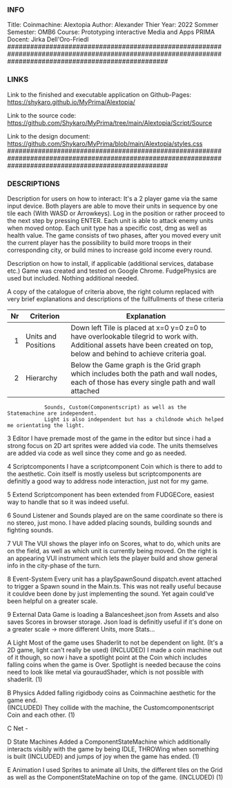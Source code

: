 ### INFO #######################################################################################################################################################
Title: Coinmachine: Alextopia
Author: Alexander Thier
Year: 2022 Sommer 
Semester: OMB6
Course: Prototyping interactive Media and Apps PRIMA
Docent: Jirka Dell'Oro-Friedl
##########################################################################################################################################################

### LINKS #######################################################################################################################################################
Link to the finished and executable application on Github-Pages:
https://shykaro.github.io/MyPrima/Alextopia/

Link to the source code:
https://github.com/Shykaro/MyPrima/tree/main/Alextopia/Script/Source

Link to the design document:
https://github.com/Shykaro/MyPrima/blob/main/Alextopia/styles.css
##########################################################################################################################################################

### DESCRIPTIONS #######################################################################################################################################################
Description for users on how to interact:
It's a 2 player game via the same input device. Both players are able to move their units in sequence by one tile each (With WASD or Arrowkeys).
Log in the position or rather proceed to the next step by pressing ENTER.
Each unit is able to attack enemy units when moved ontop. Each unit type has a specific cost, dmg as well as health value.
The game consists of two phases, after you moved every unit the current player has the possibility to build more troops in their corresponding city, 
or build mines to increase gold income every round.

Description on how to install, if applicable (additional services, database etc.)
Game was created and tested on Google Chrome.
FudgePhysics are used but included.
Nothing additional needed.

A copy of the catalogue of criteria above, the right column replaced with very brief explanations and descriptions of the fullfullments of these criteria

| Nr |	Criterion	   |	Explanation													 |
|---:|---------------------|---------------------------------------------------------------------------------------------------------------------|
| 1 |	Units and Positions|	Down left Tile is placed at x=0 y=0 z=0 to have overlookable tilegrid to work with. Additional assets have been created on top, below and behind to achieve criteria goal. |
| 2 |	Hierarchy	   |	Below the Game graph is the Grid graph which includes both the path and wall nodes, each of those has every single path and wall	attached |
				Sounds, Custom(Componentscript) as well as the Statemachine are independent.
				Light is also independent but has a childnode which helped me orientating the light.

3	Editor			I have premade most of the game in the editor but since i had a strong focus on 2D art sprites were added via code.
				The units themselves are added via code as well since they come and go as needed.

4	Scriptcomponents	I have a scriptcomponent Coin which is there to add to the aesthetic. 
				Coin itself is mostly useless but scriptcomponents are definitly a good way to address node interaction, just not for my game.

5	Extend			Scriptcomponent has been extended from FUDGECore, easiest way to handle that so it was indeed useful.

6	Sound			Listener and Sounds played are on the same coordinate so there is no stereo, just mono. 
				I have added placing sounds, building sounds and fighting sounds.

7	VUI			The VUI shows the player info on Scores, what to do, which units are on the field, as well as which unit is currently being moved.
				On the right is an appearing VUI instrument which lets the player build and show general info in the city-phase of the turn.

8	Event-System		Every unit has a playSpawnSound dispatch.event attached to trigger a Spawn sound in the Main.ts.
				This was not really useful because it couldve been done by just implementing the sound.
				Yet again could've been helpful on a greater scale. 

9	External Data		Game is loading a Balancesheet.json from Assets and also saves Scores in browser storage.
				Json load is definitly useful if it's done on a greater scale -> more different Units, more Stats...

A	Light 			Most of the game uses Shaderlit to not be dependent on light. (It's a 2D game, light can't really be used)
	(INCLUDED)		I made a coin machine out of it though, so now i have a spotlight point at the Coin which includes falling coins when the game is Over.
				Spotlight is needed because the coins need to look like metal via gouraudShader, which is not possible with shaderlit. (1)

B	Physics			Added falling rigidbody coins as Coinmachine aesthetic for the game end.  
	(INCLUDED)		They collide with the machine, the Customcomponentscript Coin and each other. (1)

C	Net			-

D	State Machines		Added a ComponentStateMachine which additionally interacts visibly with the game by being IDLE, THROWing when something is built
	(INCLUDED)		and jumps of joy when the game has ended. (1)

E	Animation		I used Sprites to animate all Units, the different tiles on the Grid as well as the ComponentStateMachine on top of the game.
	(INCLUDED)		(1)
